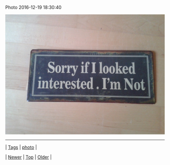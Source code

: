 <!--
title: Photo 2016-12-19 18
date: 2020-06-28T15:27:00.145Z
tags: photo
-->


Photo 2016-12-19 18:30:40

![](154684920257-0.jpg)

<!--BOTTOM-POST-NAVIGATION-->
---

| [Tags](tags.md) | [photo](tag-photo.md) |

| [Newer](154676734408.md) | [Top](index.md) | [Older](154715210250.md) |